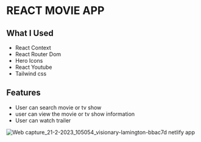 # REACT MOVIE APP

## What I Used
* React Context
* React Router Dom
* Hero Icons
* React Youtube
* Tailwind css

## Features
* User can search movie or tv show
* user can view the movie or tv show information
* User can watch trailer

![Web capture_21-2-2023_105054_visionary-lamington-bbac7d netlify app](https://user-images.githubusercontent.com/91274600/220243157-690003f5-c9e8-4524-926c-e3a7be14be74.jpeg)
